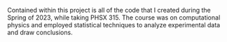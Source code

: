Contained within this project is all of the code that I created during the Spring of 2023, while taking PHSX 315. The course was on computational physics and employed statistical techniques to analyze experimental data and draw conclusions.